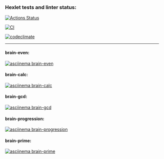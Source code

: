 ### Hexlet tests and linter status:
[![Actions Status](https://github.com/ShirokoMax/frontend-project-lvl1/workflows/hexlet-check/badge.svg)](https://github.com/ShirokoMax/frontend-project-lvl1/actions)

[![CI](https://github.com/ShirokoMax/frontend-project-lvl1/actions/workflows/linter.yml/badge.svg)](https://github.com/ShirokoMax/frontend-project-lvl1/actions/workflows/linter.yml)

[![codeclimate](https://api.codeclimate.com/v1/badges/a99a88d28ad37a79dbf6/maintainability)](https://codeclimate.com/github/codeclimate/codeclimate/maintainability)

---

#### brain-even:
[![asciinema brain-even](https://asciinema.org/a/XmF1uIzzZcz8HwQ5Rd5YFeW5F.svg)](https://asciinema.org/a/XmF1uIzzZcz8HwQ5Rd5YFeW5F)

#### brain-calc:
[![asciinema brain-calc](https://asciinema.org/a/Xj28lLJBtlitSgGr93BYNWBzX.svg)](https://asciinema.org/a/Xj28lLJBtlitSgGr93BYNWBzX)

#### brain-gcd:
[![asciinema brain-gcd](https://asciinema.org/a/clPK1Mgn8T852KvcbBxYtDXkm.svg)](https://asciinema.org/a/clPK1Mgn8T852KvcbBxYtDXkm)

#### brain-progression:
[![asciinema brain-progression](https://asciinema.org/a/0zA0d8gLGHot3OCoiZ9k5bsR5.svg)](https://asciinema.org/a/0zA0d8gLGHot3OCoiZ9k5bsR5)

#### brain-prime:
[![asciinema brain-prime](https://asciinema.org/a/2cfsMWxol4M1z1Pl7j4EaCNnx.svg)](https://asciinema.org/a/2cfsMWxol4M1z1Pl7j4EaCNnx)
